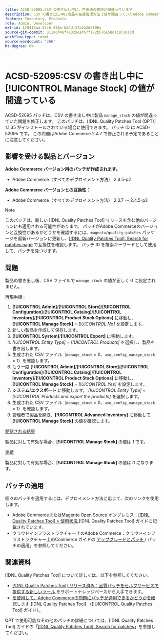```yaml
---
title: ACSD-52095:CSV の書き出し中に、在庫値の管理が間違っています
description: CSV の書き出し中に商品の在庫管理方法で値が間違っていたAdobe Commerceの問題を修正するために、ACSD-52095 パッチを適用してください。
feature: Inventory, Products
role: Admin, Developer
exl-id: 1f8415aa-23c6-480a-b54d-37b2b2d3199a
source-git-commit: 011a6f46f76029eaf67f172b576e58dac9710a3d
workflow-type: tm+mt
source-wordcount: '366'
ht-degree: 0%

---
```


# ACSD-52095:CSV の書き出し中に [!UICONTROL Manage Stock] の値が間違っている

ACSD-52095 パッチは、CSV の書き出し中に製品 `manage_stock` の値が間違っていた問題を修正します。 このパッチは、[!DNL Quality Patches Tool (QPT)] 1.1.35 がインストールされている場合に使用できます。 パッチ ID は ACSD-52095 です。 この問題はAdobe Commerce 2.4.7 で修正される予定であることに注意してください。

## 影響を受ける製品とバージョン

**Adobe Commerce バージョン用のパッチが作成されます。**

* Adobe Commerce（すべてのデプロイメント方法） 2.4.5-p2

**Adobe Commerce バージョンとの互換性：**

* Adobe Commerce（すべてのデプロイメント方法） 2.3.7 ～ 2.4.5-p3

>[!NOTE]
>
>このパッチは、新しい [!DNL Quality Patches Tool] リリースを含む他のバージョンにも適用される可能性があります。 パッチがAdobe Commerceのバージョンと互換性があるかどうかを確認するには、`magento/quality-patches` パッケージを最新バージョンに更新し、[[!DNL Quality Patches Tool]: Search for patches page](https://experienceleague.adobe.com/tools/commerce-quality-patches/index.html) で互換性を確認します。 パッチ ID を検索キーワードとして使用して、パッチを見つけます。

## 問題

製品の書き出し後、CSV ファイルで `manage_stock` の値が正しく 0 に設定されません。

<u> 再現手順 </u>:

1. **[!UICONTROL Admin]**/**[!UICONTROL Store]**/**[!UICONTROL Configuration]**/**[!UICONTROL Catalog]**/**[!UICONTROL Inventory]**/**[!UICONTROL Product Stock Options]** に移動し、**[!UICONTROL Manage Stock]** = *[!UICONTROL No]* を設定します。
1. 新しい製品を作成して保存します。
1. **[!UICONTROL System]**/**[!UICONTROL Export]** に移動します。
1. *[!UICONTROL Entity Type]* = *[!UICONTROL Products]* を選択し、製品を書き出します。
1. 生成された CSV ファイル（`manage_stock` = 0、`use_config_manage_stock` = 1）を確認します。
1. もう一度 **[!UICONTROL Admin]**/**[!UICONTROL Store]**/**[!UICONTROL Configuration]**/**[!UICONTROL Catalog]**/**[!UICONTROL Inventory]**/**[!UICONTROL Product Stock Options]** に移動し、**[!UICONTROL Manage Stock]** = *[!UICONTROL Yes]* を設定します。
1. **システム**/**エクスポート** に移動します。
*[!UICONTROL Entity Type]* = *[!UICONTROL Products and export the products]* を選択します。
1. 生成された CSV ファイル（`manage_stock` = 0、`use_config_manage_stock` = 1）を確認します。
1. 管理者で製品を開き、**[!UICONTROL Advanced Inventory]** に移動して **[!UICONTROL Manage Stock]** の値を確認します。

<u> 期待される結果 </u>

製品に対して有効な場合、**[!UICONTROL Manage Stock]** の値は *1* です。

<u> 実績 </u>

製品に対して有効な場合、**[!UICONTROL Manage Stock]** の値は *0* になります。

## パッチの適用

個々のパッチを適用するには、デプロイメント方法に応じて、次のリンクを使用します。

* Adobe CommerceまたはMagento Open Source オンプレミス：[[!DNL Quality Patches Tool] > 使用状況 ](/help/tools/quality-patches-tool/usage.md)[!DNL Quality Patches Tool] ガイドに記載されています。
* クラウドインフラストラクチャー上のAdobe Commerce：クラウドインフラストラクチャー上のCommerce ガイドの [ アップグレードとパッチ ](https://experienceleague.adobe.com/docs/commerce-cloud-service/user-guide/develop/upgrade/apply-patches.html)/ パッチの適用」を参照してください。

## 関連資料

[!DNL Quality Patches Tool] について詳しくは、以下を参照してください。

* [[!DNL Quality Patches Tool]  リリース済み：品質パッチをセルフサービスで提供する新しいツール ](https://experienceleague.adobe.com/en/docs/commerce-operations/tools/quality-patches-tool/quality-patches-tool-to-self-serve-quality-patches) をサポートナレッジベースから入手できます。
* [ を使用して、Adobe Commerceの問題にパッチが適用できるかどうかを確認します  [!DNL Quality Patches Tool]](/help/tools/quality-patches-tool/patches-available-in-qpt/check-patch-for-magento-issue-with-magento-quality-patches.md) （[!UICONTROL Quality Patches Tool] ガイド）。


QPT で使用可能なその他のパッチの詳細については、[!DNL Quality Patches Tool] ガイドの「[[!DNL Quality Patches Tool]: Search for patches](<https://experienceleague.adobe.com/tools/commerce-quality-patches/index.html>)」を参照してください。
